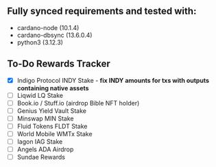 ## Fully synced requirements and tested with:

* cardano-node (10.1.4)
* cardano-dbsync (13.6.0.4)
* python3 (3.12.3)

## To-Do Rewards Tracker
- [x] Indigo Protocol INDY Stake - **fix INDY amounts for txs with outputs containing native assets**
- [ ] Liqwid LQ Stake
- [ ] Book.io / Stuff.io (airdrop Bible NFT holder)
- [ ] Genius Yield Vault Stake
- [ ] Minswap MIN Stake
- [ ] Fluid Tokens FLDT Stake
- [ ] World Mobile WMTx Stake
- [ ] Iagon IAG Stake
- [ ] Angels ADA Airdrop
- [ ] Sundae Rewards
